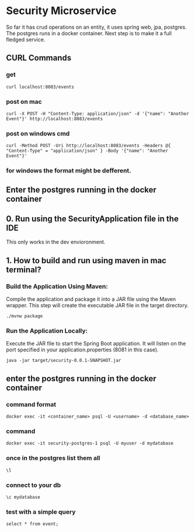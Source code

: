 # Security Microservice
So far it has crud operations on an entity, it uses spring web, jpa, postgres. The postgres runs in a docker container.
Next step is to make it a full fledged service.
## CURL Commands
### get
`curl localhost:8083/events
`
### post on mac
`curl -X POST -H "Content-Type: application/json" -d '{"name": "Another Event"}' http://localhost:8083/events
`

### post on windows cmd
`curl -Method POST -Uri http://localhost:8083/events -Headers @{ "Content-Type" = "application/json" } -Body '{"name": "Another Event"}'
`
### for windows the format might be defferent.

## Enter the postgres running in the docker container
## 0. Run using the SecurityApplication file in the IDE
This only works in the dev envioronment.
## 1. How to build and run using maven in mac terminal?

### Build the Application Using Maven:
Compile the application and package it into a JAR file using the Maven wrapper. This step will create the executable JAR file in the target directory.

`./mvnw package`

### Run the Application Locally:
Execute the JAR file to start the Spring Boot application. It will listen on the port specified in your application.properties (8081 in this case).

`java -jar target/security-0.0.1-SNAPSHOT.jar`


## enter the postgres running in the docker container
### command format
`docker exec -it <container_name> psql -U <username> -d <database_name>
`
### command 
`docker exec -it security-postgres-1 psql -U myuser -d mydatabase`


### once in the postgres list them all

`\l`
### connect to your db
`\c mydatabase`

### test with a simple query
`select * from event;`